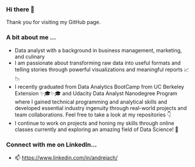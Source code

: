 ### Hi there 👋

Thank you for visiting my GitHub page.

### A bit about me …

- Data analyst with a background in business management, marketing, and culinary
- I am passionate about transforming raw data into useful formats and telling stories through powerful visualizations and meaningful reports 📈📉
- I recently graduated from Data Analytics BootCamp from UC Berkeley Extension ✨🎓✨🎓 and Udacity Data Analyst Nanodegree Program where I gained technical programming and analytical skills and developed essential industry ingenuity through real-world projects and team collaborations. Feel free to take a look at my repositories 👇
- I continue to work on projects and honing my skills through online classes currently and exploring an amazing field of Data Science! 🧐


### Connect with me on LinkedIn...
- 📫 https://www.linkedin.com/in/andrejach/


<!--
**AndrejaCH/AndrejaCH** is a ✨ _special_ ✨ repository because its `README.md` (this file) appears on your GitHub profile.

Here are some ideas to get you started:

- 🔭 I’m currently working on ...
- 🌱 I’m currently learning ...
- 👯 I’m looking to collaborate on ...
- 🤔 I’m looking for help with ...
- 💬 Ask me about ...
- 📫 How to reach me: ...
- 😄 Pronouns: ...
- ⚡ Fun fact: ...
-->
